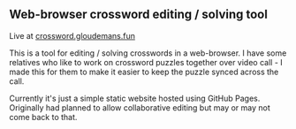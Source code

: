 ## Web-browser crossword editing / solving tool

Live at [crossword.gloudemans.fun](https://crossword.gloudemans.fun)

This is a tool for editing / solving crosswords in a web-browser. I have some relatives who like to work on crossword puzzles together over video call - I made this for them to make it easier to keep the puzzle synced across the call.

Currently it's just a simple static website hosted using GitHub Pages. Originally had planned to allow collaborative editing but may or may not come back to that.
